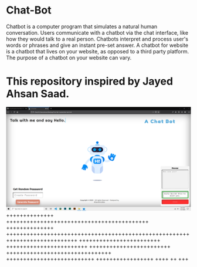 # Chat-Bot
Chatbot is a computer program that simulates a natural human conversation. Users communicate with a chatbot via the chat interface, like how they would talk to a real person. Chatbots interpret and process user's words or phrases and give an instant pre-set answer. A chatbot for website is a chatbot that lives on your website, as opposed to a third party platform. The purpose of a chatbot on your website can vary. 
# This repository inspired by Jayed Ahsan Saad.


![alt text](https://github.com/AhsanParadise/Chat-Bot/blob/master/ScreenShot.png?raw=true)
++++++++++++++ ++++++++++++++++++++++++++++++++++++++++++
++++++++++++++ +++++++++++++++++++++++++++++++++++++++++++++++++++++++++++++++++++++++++++
++++++++++++++++++++++++ ++++++++++++++++++++++++ ++++++++++++++++++++++++
 +++++++++++++++++++++++++++++++ ++++++++++++++++++++++++++
+++++++++++++++++
++++ ++ +++
